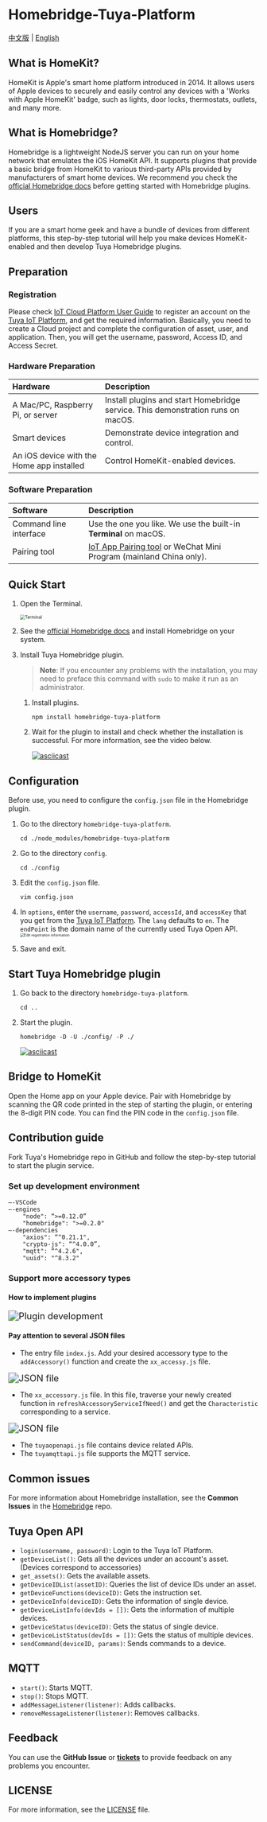 Homebridge-Tuya-Platform
========================

[中文版](README_zh.md) | [English](README.md)

## What is HomeKit?

HomeKit is Apple's smart home platform introduced in 2014. It allows users of Apple devices to securely and easily control any devices with a 'Works with Apple HomeKit' badge, such as lights, door locks, thermostats, outlets, and many more.

## What is Homebridge?

Homebridge is a lightweight NodeJS server you can run on your home network that emulates the iOS HomeKit API. It supports plugins that provide a basic bridge from HomeKit to various third-party APIs provided by manufacturers of smart home devices. We recommend you check the [official Homebridge docs](https://github.com/homebridge/homebridge/blob/master/README.md) before getting started with Homebridge plugins.

## Users

If you are a smart home geek and have a bundle of devices from different platforms, this step-by-step tutorial will help you make devices HomeKit-enabled and then develop Tuya Homebridge plugins.

## Preparation

### Registration

Please check [IoT Cloud Platform User Guide](Tuya_IoT_Cloud_Platform_User_Guide.md) to register an account on the [Tuya IoT Platform](https://iot.tuya.com?_source=github), and get the required information. Basically, you need to create a Cloud project and complete the configuration of asset, user, and application. Then, you will get the username, password, Access ID, and Access Secret.

### Hardware Preparation

| Hardware | Description |
|:----|:----|
| A Mac/PC, Raspberry Pi, or server | Install plugins and start Homebridge service. This demonstration runs on macOS. |
| Smart devices | Demonstrate device integration and control.  |
| An iOS device with the Home app installed | Control HomeKit-enabled devices.  |

### Software Preparation

| Software | Description |
|:----|:----|
| Command line interface | Use the one you like. We use the built-in **Terminal** on macOS. |
| Pairing tool | [IoT App Pairing tool](https://images.tuyacn.com/smart/docs/activate-tool-app-release.apk) or WeChat Mini Program (mainland China only). |

## Quick Start

1. Open the Terminal.

    <img src="https://airtake-public-data-1254153901.cos.ap-shanghai.myqcloud.com/content-platform/hestia/16191602132dfd87f5eab.png" alt="Terminal" style="zoom: 60%;" />

1. See the [official Homebridge docs](https://github.com/homebridge/homebridge/blob/master/README.md) and install Homebridge on your system.
2. Install Tuya Homebridge plugin.

   > **Note**: If you encounter any problems with the installation, you may need to preface this command with `sudo` to make it run as an administrator.

   1. Install plugins.
        ```
        npm install homebridge-tuya-platform
        ```
   2. Wait for the plugin to install and check whether the installation is successful. For more information, see the video below.

      [![asciicast](https://asciinema.org/a/t6GY37mDPbfeG6AXVxuwROBlC.svg)](https://asciinema.org/a/t6GY37mDPbfeG6AXVxuwROBlC?autoplay=1)

## Configuration

Before use, you need to configure the `config.json` file in the Homebridge plugin.
1. Go to the directory `homebridge-tuya-platform`.
    ```
    cd ./node_modules/homebridge-tuya-platform
    ```

2. Go to the directory `config`.
    ```
    cd ./config 
    ```
3. Edit the `config.json` file.
    ```
    vim config.json
    ```
4. In `options`, enter the `username`, `password`, `accessId`, and `accessKey` that you get from the [Tuya IoT Platform](https://iot.tuya.com/). The `lang` defaults to `en`. The `endPoint` is the domain name of the currently used Tuya Open API.
      <img src="https://images.tuyacn.com/app/Hanh/config3.json.png" alt="Edit registration information" style="zoom:50%;" />


5. Save and exit.

## Start Tuya Homebridge plugin

1. Go back to the directory `homebridge-tuya-platform`.
    ```
    cd ..
    ```
2. Start the plugin.
    ```
    homebridge -D -U ./config/ -P ./ 
    ```
   [![asciicast](https://asciinema.org/a/2gaFGeKXZtEF1pmOhqTG41M30.svg)](https://asciinema.org/a/2gaFGeKXZtEF1pmOhqTG41M30?autoplay=1)

## Bridge to HomeKit

Open the Home app on your Apple device. Pair with Homebridge by scanning the QR code printed in the step of starting the plugin, or entering the 8-digit PIN code. You can find the PIN code in the `config.json` file.

## Contribution guide

Fork Tuya's Homebridge repo in GitHub and follow the step-by-step tutorial to start the plugin service.

### Set up development environment

```
—-VSCode
—-engines
    "node": “>=0.12.0”
    "homebridge": ">=0.2.0"
—-dependencies
    "axios": “^0.21.1",
    "crypto-js": “^4.0.0”, 
    "mqtt": “^4.2.6",
    "uuid": "^8.3.2"
```

### Support more accessory types

#### How to implement plugins

<img src="https://airtake-public-data-1254153901.cos.ap-shanghai.myqcloud.com/content-platform/hestia/16191600887aaa687d0e4.png" alt="Plugin development" style="zoom:130%;" />

#### Pay attention to several JSON files

* The entry file `index.js`. Add your desired accessory type to the `addAccessory()` function and create the `xx_accessy.js` file.
<img src="https://images.tuyacn.com/app/Hanh/index.js.png" alt="JSON file" style="zoom:130%;" />

* The `xx_accessory.js` file. In this file, traverse your newly created function in `refreshAccessoryServiceIfNeed()` and get the `Characteristic` corresponding to a service.
<img src="https://images.tuyacn.com/app/Hanh/xx_accessory.js.png" alt="JSON file" style="zoom:130%;" />

* The `tuyaopenapi.js` file contains device related APIs.
* The `tuyamqttapi.js` file supports the MQTT service.

## Common issues

For more information about Homebridge installation, see the **Common Issues** in the [Homebridge](https://github.com/homebridge/homebridge/blob/master/README.md#common-issues) repo.

## Tuya Open API

- `login(username, password)`: Login to the Tuya IoT Platform.
- `getDeviceList()`: Gets all the devices under an account's asset. (Devices correspond to accessories)
- `get_assets()`: Gets the available assets.
- `getDeviceIDList(assetID)`: Queries the list of device IDs under an asset.
- `getDeviceFunctions(deviceID)`: Gets the instruction set.
- `getDeviceInfo(deviceID)`: Gets the information of single device.
- `getDeviceListInfo(devIds = [])`: Gets the information of multiple devices.
- `getDeviceStatus(deviceID)`: Gets the status of single device.
- `getDeviceListStatus(devIds = [])`: Gets the status of multiple devices.
- `sendCommand(deviceID, params)`: Sends commands to a device.


## MQTT

- `start()`: Starts MQTT.
- `stop()`: Stops MQTT.
- `addMessageListener(listener)`: Adds callbacks.
- `removeMessageListener(listener)`: Removes callbacks.


## Feedback

You can use the **GitHub Issue** or [**tickets**](https://service.console.tuya.com) to provide feedback on any problems you encounter.

## LICENSE

For more information, see the [LICENSE](LICENSE) file.